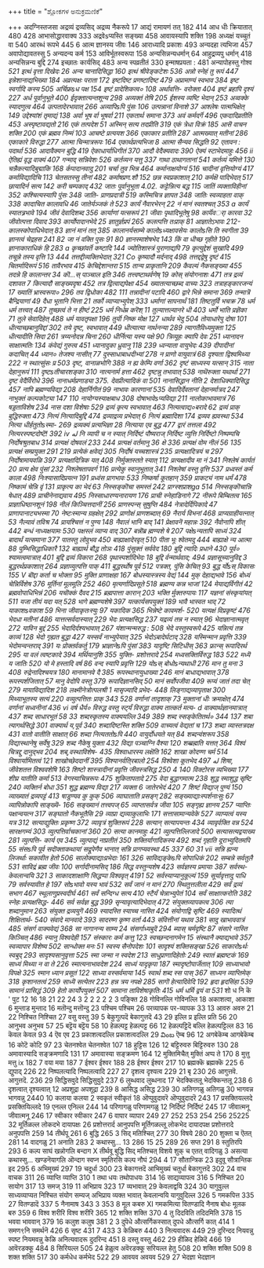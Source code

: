 +++
title = "ಶ್ಲೋಕಗಳ ಅನುಕ್ರಮಣಿಕೆ"

+++
अदग्निस्तजसा अद्रव्यं द्रव्यसिद् अद्रव्य नैकरूपे 
17 
आद्यं रामायणं तत् 
182 
414 
आध धीः क्रियातात् 480 
428 
आभासोद्धारवाक्य 
333 
अद्रवेsप्यस्ति सङ्ख्या 
458 
आवायस्यापि शक्ति 
198 
अध्यक्षं यच्चुतं वा 
540 
आरब्धं रूपभे 
445 
6 
आत्म ज्ञानस्य जीवः 
146 
आराध्यादि प्रकाशः 
493 
अन्यदहा त्यभिजा 
457 
अवापोद्यावतस्सु 
5 
अन्यदन्य कर्म 
153 
आविर्भूतस्वरूपा 
158 
अन्यसिन्नन्यधर्मान् 
64 
आहुद्र्रव्यपु धर्मान् 418 
अन्यसिन्नन्य बुद्दि 
274 
इच्छातः कार्यसिद् 
483 
अन्य 
स्पव्रतीतं 
330 
इन्माषप्रयता : 
481 
अन्यापोहस्तु गोश्व 
*521 
इत्थं वृत्ता दिखेदः 
26 
अन्य चानादिसिद्धा 
160 
इत्थं श्रीवेङ्कटेशः 
536 
अन्नो स्नेहं तु रूपं 
447 
इन्नेशानाद्यभिख्या 
184 
अव्रत्यक्षः पराता 
172 
इष्टदिष्ट प्रणष्टादिष्ट 479 
अप्रामाण्यं स्वभाव 
384 
इष्ट स्वर्गादि कस्य 
505 
अर्चिफ्रsध पक्ष 
154 
इष्टं प्रादेशिकत्व० 
108 
अर्थावत्ति- वरोक्ता 
404 
इष्टं ब्रहापि दृश्यं 
227 
अर्ध पूर्वानुभूते 
400 
ईदृक्तात्यन्तशून्य 
298 
अव्यक्तं तेषि 
205 
ईशस्य व्यष्टि भेदान् 
253 
अव्वक्के स्यादणुत्व 
464 
उत्पतादेरभावात् 
266 
अव्यापिsपि पुंसः 
106 
उत्पन्नानां विनाशे 
37 
आश्लेषः पात्मभिक्षेत् 
149 
उद्देश्यांशं तृमाद्यं 138 
अर्वा भूष र्वा 
भूषर्वा 
211 
एकतार्थ समाना 
373 
अवं कर्मदर्गॆ 
496 
एकदादिव्रतीति 
453 
अस्पृष्टावद्यतो 
216 
एकं तत्पदेश 
51 
अस्मिन् सत्य तदप्रीति 
319 
एकं त्रेधा विक्रं 
185 
आसॆ 
वाचन शक्ति 
200 
एकं ब्रह्मव निम्मं 
103 
आचष्टे प्रत्ययश 
366 
एकाकार प्रतीति 
287 
आत्मख्यात् मतीनां 
286 
एकाकारे विरुद्धा 
277 
आत्मा चिन्मात्ररूपः 
164 
एकार्थप्रत्यभिजा 
8 
आत्मा सैन्यव सिद्धति 
92 
एतावन : पदार्था 
536 
आदावैक्यन बुद्धि 
419 
ऐकाधार्याधिगीतं 
370 
आदौ वेदैक्यवादः 
390 
ऐक्यं स्टाभेदमाहुः 
456 
ii 
ऐतिह्यं वृद्ध वाक्यं 
407 
गन्माद् सन्निवेशः 
526 
कर्तव्यन यत्तु 
337 
गाथा ठाथागतानां 
541 
कर्तव्यं यमित्ते 
130 
चन्नैकत्यादिबुद्माकि 
168 
र्कपादानवादु 
201 
चर्चा तुव भिन्न 
464 
कर्मानाक्षयोग्यं 
516 
चादीनां वृत्तियोग्यं 
417 
कर्माविद्यादिचि 
113 
चेतसतस्सु तीनां 
482 
कर्माषप्रण.शौ 
152 
छन्न स्वप्रकाशात् 
210 
कर्मक्षॆ पादिभेदत् 
517 
छायादिर्न सत्य 
142 
करी चम्पकाद् 
432 
जातः पूर्वानुभूता 
4.02. 
कट्टेन्नित्य बद्ध 
115 
जातिं व्यक्ताविहीनां 
352 
कश्चित्यस्यापि पुंसः 
348 
जाति- प्राणप्रदात्री 
519 
कस्मिचित्र ज्ञापत‌ 
348 
जातिः स्वव्याहता वाक् 
338 
कादाचित कालावधि 
46 
जातेर्यञ्जकं ते 
523 
कार्यं नैवारभेरन् 
22 
नं मानं स्वतश्चत् 
353 
a 
कार्यं स्यातत्र्रभावे 
194 
जीवं देवादिशब्द 
356 
कार्याणां यत्सरूपं 
21 
जीवाः पृथादिभूतेषु 
98 
कार्यॆवर्ा कारवा 
32 
जीवोत्पत्ता दिवाद 
393 
कार्योपादानभेदे 
25 
ज्ञातुर्ज्ञप्रपं 
265 
कलत्पत्ति तःप्राक् 
81 
आज्ञातेऽभावः 
212- 
कालस्कोपाधिभेदात् 
83 
ज्ञानं मानं तत् 
385 
कालानर्यसाम्मे कालोsध्यक्षावसेयः कालोsसि ति स्वगीता 
39 
ज्ञानत्वं चेद्रहस 
241 
82 
जा 
नं वक्ति पुसः 
91 
80 
ज्ञानस्माशेषभेद 
143 
किं वा धीच्छ गृहीते 
190 
ज्ञानाकाराधिकं हि 
283 
a 
कृच्छांवर्तॆ कष्टादि 
144 
ज्योतिशास्त्रं पुराणाद्यपि 
79 
कृत्युद्देशं सुखादि 
499 
तचून्ने तस्य वृत्ति 
13 
444 
तत्तद्दीव्यक्तिभेदात् 
321 
Co 
कृष्यादौ मर्दनाद् 
498 
तत्तद्दद्वेषु दृष्टं 
415 
चितर्मादिरूपं 
516 
तावैरभाव 
415 
केचिद्देशान्तरा 
515 
तान्य प्राकृतानि 
209 
कैवल्यं नैकसङ्ख्या 
455 
तदन्ने 
हि कालान्तर 
34 
कॊ...स् पाञ्चाल इति 
346 
तत्त्वष्टाथर्वणेष् 
19 
कोस् संयोगनाशः 
471 
तत्र द्रव्यं दशावत 
7 
कित्यादौ साङ्ख्यदृषा 
452 
तत्र द्वित्वाद्यपेक्षा 
454 
ख्यातत्याच्छब्द वाच्यः 
323 
तत्राहङ्कारजन्यं 
17 
ख्यातिं भ्रास्वरूपा० 
296 
तव द्विधोका 
482 
111 
तन्नादीनां पटादि 
460 
द्वारे भिन्ने समाना 
369 
तन्मात्रॆ बैन्द्रियाणां 
49 
दैधा भूतानि भित्ता 
21 
तर्को व्याप्याभ्युपेश् 
333 
धर्माणां सापनार्थं 
181 
तिष्टतुर्वि भचक्र 
78 
धर्म धर्म 
तत्त्वत् 
487 
तुच्छत्वं ते न हीष्टं 
225 
धर्म निर्धम्र करॆश् 
11 
तुल्यात्तल्यानरे धी 
403 
धर्मो भाति प्रज्ञॆका 
71 
तुले सेवादिहेत् 
488 
धर्म यावतृपक्षा 
196 
तुर्यॊ निष्क मोक्ष 
127 
धार्थव भेदु 
504 
तोयाधारेपु दोषा 
101 
धीत्याच्छबानुविद्दां 
302 
तये दृष्ट, स्वभावात् 
449 
धीत्यात्या नार्थनन्या 289 
त्यागतैविध्यमुक्ता 
125 
धीत्यादीति सिदा 
261 
त्रय्यनोदन्न चिना 
260 
धीर्नित्या यस्य पक्षे 
90 
त्रिव्यूहः क्यापि देवः 
251 
ध्यानादन साक्षात्मतिः 134 
कंवेद्यं गुरुत्व 
451 
ध्यानादुका ध्रुवानु 
118 
239 
ध्वन्याता वायुभेदः 
439 
दीपादीनां कदाचित् 
44 
ध्यान० तेजश्य नासीत् 
77 
दुस्साधाबाधदीभ्यां 
278 
न प्राणो वायुवात्रं 
68 
दृश्यता द्विश्वमिथ्या 
222 
न स्थात्सुंसः प्र 
503 
दृष्ट, वानाळभोगि 
388 
न ह्य 
केम्पि वर्णा 
362 
दृष्टं साध्यस्य यत्सान् 
315 
नाता देहानुरूपं 
111 
दृष्टsतीचारशङ्का 
310 
नात्यनार्म हत्ता 
462 
दृष्टन्नु तभावात् 
538 
नाथॆरुक्ता यथार्था 
271 
दृष्ट वेदैर्विरोधे 
396 
नानाधर्मप्रणाड्या 
375. 
देवप्रीत्यादिकं वा 
501 
नानासिद्धान नीति 
2 
देशाधिक्यादिसिद्ध 
457 
नापि ब्रह्मण्यविद्या 
208 
देहार्निगीतं 
99 
नाभावः कारणानां 
535 
देवादिर्देवतानां 
देहानर्मात्रद 
247 
नाभुक्तं कल्पकोट्या 
147 
110 
नायोग्यस्याक्षबाध 
308 
दोषाभावेsप्यविद्या 
211 
नालोकाभावमात्रं 
76 
षड्डताविशेष 
234 
नास दशा विशेषाः 
529 
द्रव्यं कृत्य 
स्वभावात् 
463 
नित्यत्वाद्य०बरादे 
62 
द्रव्यं प्राक् बुद्धिरुक्ता 
473 
नित्यं नित्यादिबुद्दि 
474 
द्रव्याद्रव्य प्रभेदात् 
6 
नित्यं ब्रह्मादिशा 
174 
द्रव्यव ह्यवस्था 
534 
नित्या धीर्हतुतोsस्मा- 269 
द्रव्यक्यं प्रत्यभिज्ञा 
28 
नित्याया एव बुद्ध 
477 
द्वारं तत्तला 
492 
नित्यरस्पष्टदोष्टॆ! 
392 
iv 
له 
नि व्यापी च न स्यात् निर्दिष्टं पौष्यराज् निर्दिष्ट व्युत्ति 
निर्दिष्टो निष्पम्पचि 
निर्दोषश्रुतबाध 
314 
प्रत्यक्षं दोषवलं 
233 
244 
प्रत्यक्षं वर्तमानु 
36 
क्षे 
336 
प्रत्यक्षं वोम नीलं 
56 
135 
प्रत्यक्षं सम्प्रयुक्त 
291 
219 
प्रत्येकं क्षवेद्यं 
305 
निर्दोषं यच्चशास्त्रं 
235 
प्रत्यक्षादित्रयं च 
297 
निर्दोषामायवळि 
397 
प्रत्यक्षादित्रिक यत् 
408 
निर्मुक्तस्तते स्यात् 
112 
प्रत्यक्षादीव मा नं 
341 
निश्लेषं कार्यतं 
20 
प्रत्य क्षेव पुंसां 
232 
निश्लेषतापवर्ग 
116 
प्रत्येकु स्वानुभूतात् 
341 
निश्लेषां वस्तु वृत्ति 
537 
प्रध्वस्तं कर्म काला 
498 
निःश्यासादिप्रयत्न 
191 
प्रध्वंस प्रागभावः 
533 
निष्कर्षा कूतहान् 
359 
प्राकट्यं नाम धर्मं 
478 
निष्कामं चेन्नि वृं 
131 
प्राकृत्य का 
भेदं 
63 
निस्सङ्कॊचा समस्तं 
242 
प्राग्स्शप्राशga 
514 
निस्सङ्कॊचान्नि षेधात् 
489 
प्राचीनेनाद्यवाय 
495 
निस्साधारण्यनारायण 
176 
प्राची स्नेहाडिनागे 
72 
नीरूपे बिम्बितत्व 
165 
प्राज्ञाधिष्ठानशूनं 
198 
नीलं किञ्चित्तदानीं 
256 
प्राणस्पन्स् सुषुप्ति 
484 
नेत्रादेर्दिपिकादे 
47 
प्राणापानाट्यभस्मा 
70 
नेष्टःस्मान्य ग्रहक्षेत् 
292 
प्राणोक्षं प्राणशब्दात् 
69 
नैरार्य विभनां 
468 
प्राप्यग्राहीयत्नात् 53 
नैल्यावं तविश्र 
74 
प्रायश्चित्तं न पुण्य 148 
नैवालं भानि बाद् 
141 
प्रेक्षावनॆ महान्नः 
392 
नैवोनापि शीत् 
442 
बन्धं नाध्यक्षयामः 
530 
पक्षस्लं व्याप्य वाद् 
307 
बन्नॊब्र ह्मण्यशे षे 
207 
पक्षेsन्यतापि साध्यं 
324 
बादार्थं यत्समाना 
377 
पातस्तु लोवुभव 
450 
बाह्याक्षादेरवृत्‌ 
510 
पीता भूः श्वेतमदु 
444 
बाह्याक्षे न्य आत्मा 
88 
पुम्भिसिद्धाधिकारै 
132 
बाह्यार्थ बौद्ध तोञः 418 
पुंसूक्तं सर्ववेद 
180 
बुद्दि त्यादिः प्रधाने 
430 
पूर्व० श्यामत्वमात्रात् 
401 
बुद्दि द्रव्यं विकारा 
268 
पृथास्पर्शादिभेदः 
18 
बुद्दि र्वन्मार्थवाद; 
494 
प्रज्ञासूच्यानुविद्द 
3 
बुद्धरर्थप्रकाशात् 
264 
प्रज्ञाव्युत्पत्ति पाक्‌ 
411 
बुद्धरर्थोष पूर्व 
512 
पत्रक्त, पुंसि केचित् 
93 
बुद्ध र्योsस् विकासः 
155 
V 
बॊद्दा कर्ता च भोक्ता 
95 
मुक्ति प्राणाक्षहा 167 
बोधस्यास्त्रस्य वेद्यं 
144 
मुक्‌ देहाद्यभावे 
156 
बोध्यं चेन्निर्विशेष 
376 
मूर्तिनां मूलमूलि 
252 
460 
मृत्यर्णादिप्रसूते 
518 
ब्रह्मण्य कन्न भाजां 
124 
मेयाद्यर्विगीतं 
42 
ब्रह्मवोपाधिभिन्नं 
206 
यचॊक्कं दैवद 
215 
ब्रह्मपात्ता कारान् 
203 
भक्ति र्मुक्तरुपायः 
117 
यज्ञनां संस्कृयांयत् 511 यजा तीयं यदा यत् 528 
भागे ब्रह्मण्यशेषे 
397 
यत्कार्यसपयुक्तं 
189 
भावै भास्वत भाद् 
72 
याकाशsवकाश 
59 
भिना जीवाकृतःस्युः 
97 
यकादिक 
365 
भिन्नेष्टे कावमर्श- 
520 
यत्यक्षं विप्रकृष्टं 
476 
भेदधा मतीनां 
486 
यात्तत्सर्वदास्यात् 
229 
भेदः प्रत्यक्षसिद्ध 
237 
यद्रव्यं तन्न न स्यात् 
96 
भेदाज्ञानात्मवृत् 
272 
याविन बुद्दं 
255 
भेदादिर्दश्यभावात् 
267 
यंशान्मन्मरुद्ध : 
508 
भेदे वस्तुस्वरूपे 
425 
यन्नित्यं तन्न काव्यं 
128 
भेदो गृह्यत बुद्धा 
427 
यस्सर्वं नाभ्युपेयात् 325 
भेदोऽबादेर्घटाद् 
328 
यस्मिन्मान प्रवृत्ति 
339 
भेदोमन्वन्तराद् 
391 
यः प्रोक्तर्वकर्तु 
179 
भ्राज्ञानेsपि पुंसां 
383 
यादृष्टि सिटिधीस् 
363 
फ्रान्स् रूपादिरर्थ 
295 
या वलं त्वष्टकादे 
394 
मर्थियानुशि 
355 
युक्ति- प्रशोत्तरादे 
254 
मध्वसक्तिर्विरुद्ध 
183 
522 
मध्यॆ य जातिः 
520 
यो मे हस्तादि वर्ष 
86 
वन्द स्यापि प्रवृत्ति 
129 
योsस् बोधोsन्यथाधी 276 
मान 
तु मना 
3 
408 
रुद्रेनादिश्चयत्र 
180 
मानामानवे दै 
385 
रूपस्थानायुधाख्या 
246 
मानं बाधाद्यभावात् 
378 
रूपस्पर्शजितात् 
57 
मानु वेदोपि वस्तु 
379 
रूपादिज्ञानसिद् 
50 
मानं सर्वोपजीवा 
409 
रूप्यं जातं तदा चेत् 
279 
मायाविद्यादिश 
218 
लक्ष्मीनेत्रोत्पलश्री 
1 
मासृज्यादि प्रभेद- 
448 
लिङ्गाद्यव्यापृताक्ष 
300 
मिथ्याभूतस्य सत्यं 
220 
वव्युत्पत्तितः प्राक् 
343 
528 
वर्णानां तादृशाक् 
73 
मुक्तानां धीः क्रमाक्षेत् 
474 
वर्णानां सध्वनीनां 
436 
vi 
वर्ष धैर्य० विरुद्ध वस्तु स्ट्‌र्यं विरुद्धा वाक्य तात्कर्त मत्य- 
d 
वाक्यार्थज्ञानमात्रात् 
437 
शब्द साधारभूतं 
58 
33 
शब्दस्कृतस्य वाक्ययल्लि 
349 
389 
शब्द स्सङ्केतितर्थ० 
344 
137 
शबा 
त्यागर्थसिद्धे 
301 
वाक्यार्थ य,पूर्व 
340 
शब्दादिष्टस्ति शक्ति 
509 
वाच्यत्वं वेद्यतां च 
173 
शब्दा व्यास्तत्रदक्ष 
431 
वातो वातीति साक्षात् 
66 
शब्दा नित्यततोsपि 
440 
वायुर्दोधयते यत् 
84 
शब्दन्वंशरूप 
358 
विद्यास्थानेषु सर्वेषु 
329 
शब्द 
नैकेषु युक्ता 
432 
विद्या पञ्चाग्नि वैश्या 
120 
शब्ब्रह्मति यत्तत् 
364 
विश्वं चित्रद्दु दानुद्भव 
204 
शब्,वस्थाविशेष- 
435 
विश्वाधारस्य लक्षॆति 
162 
शाखा कोदण्ण चर्म 
514 
विश्वार्यामितत्वं 
121 
शाखोच्छेददानीं 
395 
विश्यानर्वति्रबालो 
254 
विश्वेशा कूतभेद 
497 
له 
शिषा, जीवेशतत्त 
विश्ववशेषि 
163 
शिष्टो 
शास्त्रादीनां प्रवृत्ति 
जीवस्त्रसिद्ध 
250 
4 
140 
विक्टोरस व्यभिख्या 
177 
शीघ्र यातीति कर्मा 
513 
वेगस्याचिन्नरूपः 
475 
शुकितापतादे 
275 
वेदा बुद्धागमात्म 
238 
शुद्ध स्माशुद्ध सृष्टि 
240 
व्यक्तिर्न बोधा 
351 
शुद्ध ब्रह्मण्य विद्या 
217 
व्यक्ता 6 
जातेरभेदं 
420 
7 
शिष्टं विद्याज् पुण्यं 
150 
व्याख्यातं द्रव्यपट्टं 
413 
षाडुण्यव कु 
कुक्‌ 
506 
व्याघाताति प्रसङ्ग् 
282 
सङ्ख्याद्याःस्पर्शनाःसुः 
67 
व्यापिन्नोकापि साङ्ख्यॆ- 
166 
सङ्ख्यानं तत्त्वपज् 
65 
व्याप्तासर्वत्र जीवा 
105 
सङ्गृह्य ज्ञानय 
257 
प्याप्तिः पक्षान्वयत्न 
317 
सङ्घातो नैकभूतैसि 
29 
व्याप्रा द्यव्याकुलाभिः 
171 
सत्तासामान्यवेके 
527 
व्याप्यत्वं यस्य यत्र 
312 
सत्याद्युक्तिः प्रकृष्ण 
372 
व्यावृत्रं शुक्तिरूपं 
228 
सत्यान् सत्यापयन्तः 
434 
व्यावृर्वक्ति वन्न 
524 
सारक्षगम्यं 
303 
व्युत्पत्तिर्वाचकानां 
360 
20 
सत्या कानमाहुः 
421 
व्युत्पत्तिल्लिजादे 
500 
सत्यासत्यद्वयाख्य 
281 
व्युत्पत्ति- कार्य एव 
345 
व्युत्पाद्यं नाप्रतीतं 
350 
शक्तिर्यागादिकस्य 
492 
शब्दं गृहाति दूराभ्युदितमपि 
55 
संसsपि पूर्व सदॊक्ताकथायां सद्रूपेणैव भानात् सन्नि प्रागप्यवस्था 
45 
337 
60 
31 
vii 
सन्नि ह्यन्य लिजर्थाः सकावीत हेतो 
506 
सालोक्याद्याःप्रभेदाः 
161 
326 
साविद्यङ्केsपि सोपाधिकं 
202 
सम्बन्ने सर्वतुलै 
531 
साविद्रं ब्रह्म जीवः 
100 
सर्गादीनामसिद् 
186 
सिद्ध वस्तुन्यशेष 
423 
सर्वज्ञस्य प्रमायाः 
387 
सर्वस्थ- केवलान्वयि 
321 
3 
साकादशाक्षाणि 
सिद्धप्पा विश्ववृत् 
4191 
52 
सर्वस्याप्यानुकूल्यं 
159 
सूर्यावृत्तादु पाधि 
79 
सर्वस्यावीत हे 
197 
सोsभावो यस्य भावं 
532 
सर्वं जानं न मानं 
270 
स्थितुत्तलीला 
429 
सर्वं द्रव्यं सभाग 
467 
स्थूलाणुप्रस्वदीर्घ 
461 
सर्वं सन्दिग्ध सत्य 
410 
स्टैर्यं चेन्नाभ्युपेतं 
104 
सर्वं साक्षात्करोति 
382 
स्नेहः प्रत्यक्षसिद्ध- 
446 
सर्व सर्वज्ञ बुद्ध 
399 
सृन्यावृत्यादिभेदात् 
472 
संयुक्तव्यापकत्व 
306 
त्या शब्दानुमान 
263 
संयुक्त द्रव्ययुगॆ 
469 
स्यादस्ति स्याच्च नास्ति 
424 
संयोगाद्वि सृष्टि 
469 
स्यादित्थं शिक्षितार्थ- 
540 
संवादे मानवादे 
393 
सादरष्ण कृष्ण वर्ता 
443 
संवित्तीनां यथाव 
381 
सादु खाभाववात्रं 
485 
संसर्ग वाक्यवेद्यं 
368 
सा नागानन्य साम्य 
24 
संसर्गाध्यबुदॆ 
294 
ब्यास् चर्मदृष्टि 
87 
संसारे नास्ति किञ्चित् 
486 
स्यानु विश्वदेही 
157 
संस्कारः कर्म कत्तु 
123 
स्वच्छन्दनागमेन 
15 
संस्थानै क्याद्यभावे 
357 
स्वव्यापार विशेष्य 
502 
सान्धोक्त मनः 
51 
स्वस्य सैनोपदेशः 
101 
सादृश्यं शक्तिसङ्खा 
526 
साकारोsर्थः स्वबुद् 293 
सादृश्यसानुवृत्ता 
525 
स्मा जन्मा न स्वदेश 
213 
साधुप्राणादिहेतोः 
249 
स्वातं ब्रह्मष्टकं 
169 
साध्यं मिथ्या न वा ते 
226 
स्मात्यनाभावदेश 
224 
साध्यं यादृकृपा 
187 
स्मादृष्टोपार्जॆतात् 109 
साध्याभावो विपक्षे 
325 
स्मान ध्यान प्रसूतं 
122 
साध्या वस्सर्वमाया 
145 
स्वार्थ शब्द स्स पास् 
367 
साध्यन व्याप्तिमेक् 
318 
कृशानतत्वं 
259 
साध्यॆ सत्येतर 
223 
हन्न त्रय नपक्षे 
285 
सागॊ 
हेत्यादिवेदि 
192 
हृदा हृदसिंहा 
539 
सामानं प्रासिद्धं 
309 
हेतो 
कार्योपयुक्तं 507 
सामाना ताविशेषाकृतिः 
415 
धर्म धर्मि द्वयं वा 531* शो ध नि कॆ ' 
पुट 
12 
16 
18 
21 
22 
24 
3 2 2 2 2 2 3 
पङ्क्ति 
28 
गोविनल्लि 
गोविनल्लि 
18 
अकाशत्वा, 
आकाशा 
6 
मुन्ताड 
मुन्ताद 
16 
मतॊन्दु 
मत्तॊन्दु 
23 
पश्चिम 
पश्चिम 
26 
परव्यापक 
पर-व्यापक 
33 
13 
आवरु 
अवरु 
21 
22 
निश्चित 
निश्चित 
27 
वसु 
वस्तु 
39 
5 
बेकुगुत्पदॆ 
बेकागुत्तदॆ 
43 
29 
इल्लि प्र 
इल्लि प्रति 
56 
20 
आनुभव 
अनुभव 
57 
25 
बट्टॆय 
बट्टॆय 
58 
10 
हेळल्पट्ट 
हेळल्पट्ट 
66 
12 
हेळल्पट्टिदॆ बल्लि 
हेळल्पट्टिल्ल 
83 
16 
कॆवल 
केवल 
93 
4 
ऎव 
एव 
23 
प्रकाशत्वदल्लि 
प्रकाशत्वदल्लि 
29 
వింబ 
ऎम्ब 
96 
12 
अगबेकॆम्ब 
आगबेकॆम्ब 
16 
कोटॆ 
कोटि 
97 
23 
चेतनश्वेत 
चेतनश्वेत 
107 18 
हुट्टिस 
126 12 
बट्टिरुवरु 
बिट्टिरुवरु 
130 28 
अमावास्यादि 
सङ्क्रमणादि 
131 
17 
अमावास्या 
सङ्क्रमण 
164 12 
मुक्तिमिचैत् 
मुक्तिं अप्प ते 
170 
8 
मुत्तु 
मत्तु 
ix 
182 
7 
वया 
मया 
187 
7 
ईश्वर 
ईश्वर 
188 28 
ईश्वर 
ईश्वर 
217 10 
ब्रह्मक्कॆ 
ब्रह्मक्कॆ 
225 6 
द्युपाद् 
226 22 
निष्पलत्यादि 
निष्पलत्वादि 
227 
27 
दृशत्व 
दृश्यत्व 
229 21 
बृ 
230 26 
आगुत्तवॆ. 
आगुत्तदॆ. 
236 29 
सिद्धिसवुदे 
सिद्धिसुवुदे 
237 
6 
लुब्धवाद 
लुब्धनाद 
17 
भेदक्कितलू 
भेदक्किन्तलू 
238 
6 
दृशत्वात् 
दृश्यत्वात् 
12 
अप्रशूद्रा 
अपशूद्रा 
239 
8 
आसिद्ध 
असिद्ध 
239 
30 
अतिगगळु 
अतिगळु 
30 
भागवन्न 
भागवन्नु 
2440 
10 
कलाया 
कलया 
2 
स्वकृतं 
स्वीकृतं 
18 
ऒप्पुवुदावरॆ 
ऒप्पुवुदादरॆ 
243 
17 
प्रसक्तियल्लदे 
प्रसक्तियिल्लदे 
19 
एनल्ल 
एनिल्ल 
244 
14 
परिणागळु 
परिणामगळु 
12 
निर्दिष्टं 
निर्दिष्टं 
245 17 
जीवात्मनू 
जीवात्मनू 
246 17 
स्वीकार 
स्वीकार 
247 6 
वापार 
व्यापार 
249 
27 
252 
253 
254 
256 
25225 
32 
मूर्तिळल्ल लोकदभे दायापक्षः 
26 
प्रशोत्तरार्द 
आनुपपत्ति 
मूर्तिगळल्लू लोकभेद दायादपक्ष प्रशोत्तरादे 
अनुपपत्ति 
259 14 
तीर्थपू 
261 
6 
बुद्धि 
265 
3 
सिद् 
मतिश्चित् 
277 30 
विषये 
280 20 
शुक्ता च ऎतत् 
281 
14 
वादगळु 
21 
अनाति 
283 
2 
कथास्सु... 
13 
286 
15 
25 
289 
26 
सप्त 
291 
8 
स्तुतिरपि 
293 
6 
कल्प साघं 
खन्नोगलि 
बन्दाग 
X 
तीर्थवू बुद्धि 
सिद् 
मतिश्चत् 
विशये 
शुक् च एतत् वादिगळु 
3 
असत्या कथास्सु... 
खण्डनॆयागलि 
ऒन्दाग 
स्वप्न स्मृतिरसि कल्प नौघं 
294 
4 
17 
सौतान्त्रिक 
23 
इदुवू 
सौत्रान्तिक इद 
295 
6 
अभिमुख्यं 
297 19 
चदुर्धा 
300 23 
बेकागत्तदॆ 
आभिमुख्यं चतुर्धा 
बेकागुत्तदॆ 
302 24 
वाच 
वाचक 
311 26 
व्याप्ति 
व्याप्ति 
310 
1 
तथा धयः 
तथोपाधयः 
314 
16 
साद्यव्यापत्व 
316 
5 
निश्चित 
20 
सायोग 
317 13 
समज् 
319 11 
अभिप्राय 
323 17 
व्यभावात् 
29 
केवलाद्वयि 
324 
30 
यागुवुल्ल 
साध्यव्याप्यत 
निश्चित 
संयोग 
सम्यज् 
अभिप्राय व्यक्त भावात् 
केवलान्वयि 
यागुवुदिल्ल 
326 
5 
गमकपित्त 
335 
27 
वितण्डादॆ 
337 
5 
नैनामाष 
343 3 
353 
8 
मूल कबरु 
XI 
गमकमित्या 
वितण्डादि 
नैनाष बोधः 
मूलक बरु 
359 
6 
विश्व शरीरि 
विश्व शरीरि 
365 12 
शक्ति 
शक्ति 
370 4 
तु दिदविति 
तदिदमिति 
378 15 
भववा‌ 
भाववान् 
379 
16 
कलुश 
कलुष 
381 
2 
3 
दुपॆधे 
औत्सर्गिकस्सात् 
दुपधे 
औत्सर्गि कात् 
414 
1 
समण९नि 
समर्थनॆ 
426 
6 
सृष्ट 
431 
7 
433 
3 
केळिबरु 
440 
3 
नित्यवादरू 
449 29 
दुरिन्दद 
नियवन्नु 
स्पष्ट 
नियमवन्नु 
केळि 
अनित्यवादरू दुदरिन्द 
451 
8 
दस्तु 
वस्तु 
462 
29 
हीळिद 
हेळिदॆ 
466 
19 
आवॆरडक्कू 
484 
8 
सिरियल्ल 
505 
24 
हेळुत्व 
अवॆरडक्कू सरियल्ल हेतु 
508 
20 
शक्ति 
शक्ति 
509 
8 
शक्त 
शक्ति 
517 30 
कर्मधेध 
कर्मभेद 
522 29 
आवयव 
अवयव 
529 
27 
भेदज्ञा 
भेदज्ञान
